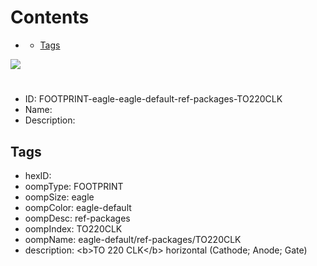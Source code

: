 



Contents
========

* [](#)
	* [Tags](#tags)
  
![][im]
# 

- ID: FOOTPRINT-eagle-eagle-default-ref-packages-TO220CLK
- Name: 
- Description: 

## Tags

- hexID: 
- oompType: FOOTPRINT
- oompSize: eagle
- oompColor: eagle-default
- oompDesc: ref-packages
- oompIndex: TO220CLK
- oompName: eagle-default/ref-packages/TO220CLK
- description: &lt;b&gt;TO 220 CLK&lt;/b&gt; horizontal (Cathode; Anode; Gate)



[im]: image.png
